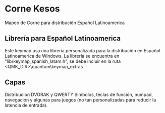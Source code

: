 # Corne Kesos
Mapeo de Corne para distribución Español Latinoamerica

## Librería para Español Latinoamerica
Este keymap usa una librería personalizada para la distribución en Español Latinoamerica de Windows.
La librería se encuentra en "lib/keymap_spanish_latam.h", se debe incluir en la ruta <QMK_DIR>\quantum\keymap_extras

## Capas
Distribución DVORAK y QWERTY
Simbolos, teclas de función, numpad, navegación y algunas para juegos (no tan personalizadas para reducir la latencia de entrada).
